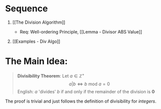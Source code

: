 # Sequence
1. [[The Division Algorithm]]
	+ Req: Well-ordering Principle, [[Lemma - Divisor ABS Value]]

2. [[Examples - Div Algo]]

# The Main Idea:
> **Divisibility Theorem**: 
> Let $a \in \mathbb{Z}^+$
> $$a|b \iff b \text{ mod } a = 0$$
> English: $a$ 'divides' $b$ if and only if the remainder of the division is $\mathbf{0}$

The proof is trivial and just follows the definition of divisibility for *integers*.